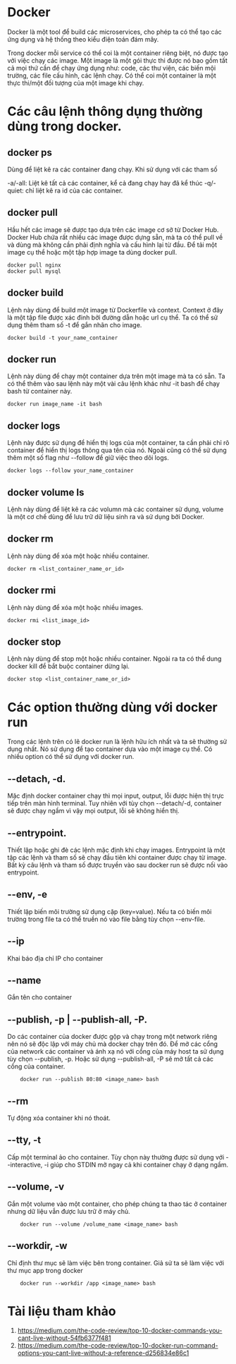 # Docker

Docker là một tool để build các microservices, cho phép ta có thể tạo các ứng dụng và hệ thống theo kiểu điện toán đám mây.

Trong docker mỗi service có thể coi là một container riêng biệt, nó được tạo vởi việc chạy các image. Một image là một gói thực thi được nó bao gồm tất cả mọi thứ cần để chạy ứng dụng như: code, các thư viện, các biến mội trường, các file cấu hình, các lệnh chạy. Có thể coi một container là một thực thi/một đối tượng của một image khi chạy.

# Các câu lệnh thông dụng thường dùng trong docker.

## docker ps

Dùng để liệt kê ra các container đang chạy. Khi sử dụng với các tham số

 -a/-all: Liệt kê tất cả các container, kể cả đang chạy hay đã kể thúc
 -q/-quiet: chỉ liệt kê ra id của các container.

## docker pull

Hầu hết các image sẽ được tạo dựa trên các image cơ sở từ Docker Hub. Docker Hub chứa rất nhiều các image được dựng sẵn, mà ta có thể pull về và dùng mà không cần phải định nghĩa và cấu hình lại từ đầu. Để tải một image cụ thể hoặc một tập hợp image ta dùng docker pull.

```
docker pull nginx
docker pull mysql
```

## docker build

Lệnh này dùng để build một image từ Dockerfile và context. Context ở đây là một tập file được xác đinh bởi đường dẫn hoặc url cụ thể. Ta có thể sử dụng thêm tham số -t để gắn nhãn cho image.

```
docker build -t your_name_container
```

## docker run

Lệnh này dùng để chạy một container dựa trên một image mà ta có sẵn. Ta có thể thêm vào sau lệnh này một vài câu lệnh khác như -it bash để chạy bash từ container này.

```
docker run image_name -it bash
```

## docker logs

Lệnh này được sử dụng để hiển thị logs của một container, ta cần phải chỉ rõ container để hiển thị logs thông qua tên của nó. Ngoài cũng có thể sử dụng thêm một số flag như --follow để giữ việc theo dõi logs.

```
docker logs --follow your_name_container
```

## docker volume ls

Lệnh này dùng để liệt kê ra các volumn mà các container sử dụng, volume là một cơ chế dùng để lưu trữ dữ liệu sinh ra và sử dụng bởi Docker.

## docker rm

Lệnh này dùng để xóa một hoặc nhiều container.

```
docker rm <list_container_name_or_id>
```

## docker rmi

Lệnh này dùng để xóa một hoặc nhiều images.

```
docker rmi <list_image_id>
```

## docker stop

Lệnh này dùng để stop một hoặc nhiều container. Ngoài ra ta có thể dung docker kill để bắt buộc container dừng lại.

```
docker stop <list_container_name_or_id>
```

# Các option thường dùng với docker run

Trong các lệnh trên có lẽ docker run là lệnh hữu ích nhất và ta sẽ thường sử dụng nhất. Nó sử dụng để tạo container dựa vào một image cụ thể. Có nhiều option có thể sử dụng với docker run.

## --detach, -d.

Mặc định docker container chạy thì mọi input, output, lỗi được hiện thị trực tiếp trên màn hình terminal. Tuy nhiên với tùy chọn --detach/-d, container sẽ được chạy ngầm vì vậy mọi output, lỗi sẽ không hiển thị.

## --entrypoint.

Thiết lập hoặc ghi đè các lệnh mặc định khi chạy images. Entrypoint là một tập các lệnh và tham số sẽ chạy đầu tiên khi container được chạy từ image. Bất kỳ câu lệnh và tham số được truyền vào sau docker run sẽ được nối vào entrypoint.

## --env, -e

Thiết lập biến môi trường sử dụng cặp (key=value). Nếu ta có biến môi trường trong file ta có thể truền nó vào file bằng tùy chọn --env-file.

## --ip

Khai báo địa chỉ IP cho container

## --name

Gắn tên cho container

## --publish, -p | --publish-all, -P.

Do các container của docker được gộp và chạy trong một network riêng nên nó sẽ độc lập với máy chủ mà docker chạy trên đó. Để mở các cổng của network các container và ánh xạ nó với cổng của máy host ta sử dụng tùy chọn --publish, -p. Hoặc sử dụng --publish-all, -P sẽ mở tất cả các cổng của container.

```
    docker run --publish 80:80 <image_name> bash
```

## --rm

Tự động xóa container khi nó thoát.

## --tty, -t

Cấp một terminal ảo cho container. Tùy chọn này thường được sử dụng với --interactive, -i giúp cho STDIN mở ngay cả khi container chạy ở dạng ngầm.

## --volume, -v

Gắn một volume vào một container, cho phép chúng ta thao tác ở container nhưng dữ liệu vẫn được lưu trữ ở máy chủ.

```
    docker run --volume /volume_name <image_name> bash
```

## --workdir, -w

Chỉ định thư mục sẽ làm việc bên trong container. Giả sử ta sẽ làm việc với thư mục app trong docker

```
    docker run --workdir /app <image_name> bash
```

# Tài liệu tham khảo
1) https://medium.com/the-code-review/top-10-docker-commands-you-cant-live-without-54fb6377f481
2) https://medium.com/the-code-review/top-10-docker-run-command-options-you-cant-live-without-a-reference-d256834e86c1